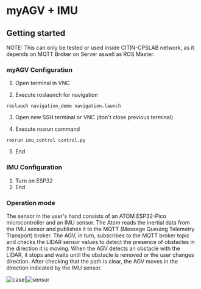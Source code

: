 # myAGV + IMU

## Getting started
NOTE: This can only be tested or used inside CITIN-CPSLAB network, as it depends on MQTT Broker on Server aswell as ROS Master.

### myAGV Configuration
1. Open terminal in VNC 

2. Execute roslaunch for navigation

`roslauch navigation_demo navigation.launch`

3. Open new SSH terminal or VNC (don't close previous terminal)

4. Execute rosrun command

`rosrun imu_control control.py`

5. End

### IMU Configuration
1. Turn on ESP32
2. End


### Operation mode

The sensor in the user's hand consists of an ATOM ESP32-Pico microcontroller and
an IMU sensor. The Atom reads the inertial data from the IMU sensor and publishes it to the MQTT (Message Queuing Telemetry Transport) broker. The AGV, in turn, subscribes to the MQTT broker topic and checks the LIDAR sensor values to detect the presence of obstacles in the direction it is moving. When the AGV detects an obstacle with the LIDAR, it stops and waits until the obstacle is removed or the user changes direction. After checking that the path is clear, the AGV moves in the direction indicated by the IMU sensor.

![case](Sensor_IMU.png)|![sensor](Sensor_IMU.png)
